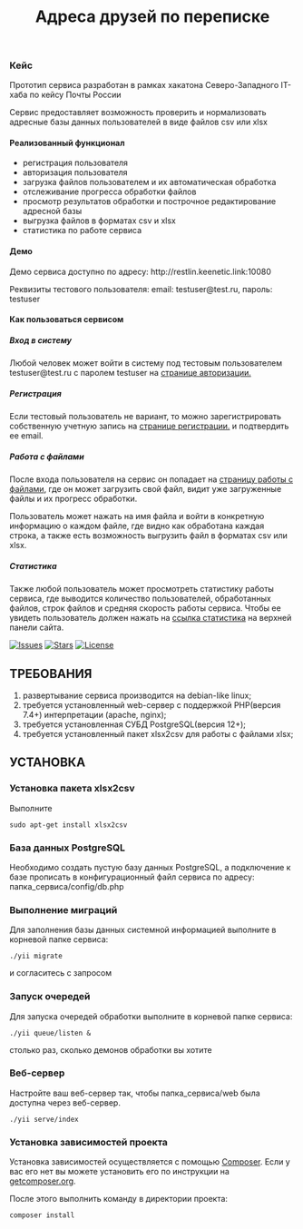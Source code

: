 <p align="center">
    <h1 align="center">Адреса друзей по переписке</h1>
    <br>
</p>

<h3>Кейс</h3>
<p>Прототип сервиса разработан в рамках хакатона Северо-Западного IT-хаба по кейсу Почты России</p>
<p>Сервис предоставляет возможность проверить и нормализовать адресные базы данных пользователей в виде файлов csv или xlsx</p>

<h4>Реализованный функционал</h4>
<ul>
    <li>регистрация пользователя</li>
    <li>авторизация пользователя</li>
    <li>загрузка файлов пользователем и их автоматическая обработка</li>
    <li>отслеживание прогресса обработки файлов</li>
    <li>просмотр результатов обработки и построчное редактирование адресной базы</li>
    <li>выгрузка файлов в форматах csv и xlsx</li>
    <li>статистика по работе сервиса</li>
</ul>
<h4>Демо</h4>
<p>Демо сервиса доступно по адресу: http://restlin.keenetic.link:10080 </p>
<p>Реквизиты тестового пользователя: email: testuser@test.ru, пароль: testuser</p>

<h4>Как пользоваться сервисом</h4>

<h5>Вход в систему</h5>
<p>Любой человек может войти в систему под тестовым пользователем testuser@test.ru с паролем testuser на <a href="http://restlin.keenetic.link:10080/index.php?r=site%2Flogin">странице авторизации.</a></p>

<h5>Регистрация</h5>
<p>Если тестовый пользователь не вариант, то можно зарегистрировать собственную учетную запись на <a href="http://restlin.keenetic.link:10080/index.php?r=site%2Fregistration">странице регистрации.</a> и подтвердить ее email.</p>

<h5>Работа с файлами</h5>
<p>После входа пользователя на сервис он попадает на <a href="http://restlin.keenetic.link:10080/index.php?r=file%2Findex">страницу работы с файлами</a>, где он может загрузить свой файл, видит уже загруженные файлы и их прогресс обработки.</p>
<p>Пользователь может нажать на имя файла и войти в конкретную информацию о каждом файле, где видно как обработана каждая строка, а также есть возможность выгрузить файл в форматах csv или xlsx.</p>

<h5>Статистика</h5>
<p>Также любой пользователь может просмотреть статистику работы сервиса, где выводится количество пользователей, обработанных файлов, строк файлов и средняя скорость работы сервиса. Чтобы ее увидеть пользователь должен нажать на <a href="http://restlin.keenetic.link:10080/index.php?r=site%2Fstats">ссылка статистика</a> на верхней панели сайта.</p>

[![Issues](https://img.shields.io/github/issues/Restlin/russian_mail_address_parser)](https://github.com/Restlin/russian_mail_address_parser/issues)
[![Stars](https://img.shields.io/github/stars/Restlin/russian_mail_address_parser)](https://github.com/Restlin/russian_mail_address_parser/stargazers)
[![License](https://img.shields.io/github/license/Restlin/russian_mail_address_parser)](https://github.com/Restlin/russian_mail_address_parser/blob/master/LICENSE.md)



ТРЕБОВАНИЯ
------------
1) развертывание сервиса производится на debian-like linux;
2) требуется установленный web-сервер с поддержкой PHP(версия 7.4+) интерпретации (apache, nginx);
3) требуется установленная СУБД PostgreSQL(версия 12+);
4) требуется установленный пакет xlsx2csv для работы с файлами xlsx;


УСТАНОВКА
------------
### Установка пакета xlsx2csv

Выполните 
~~~
sudo apt-get install xlsx2csv
~~~
### База данных PostgreSQL

Необходимо создать пустую базу данных PostgreSQL, а подключение к базе прописать в конфигурационный файл сервиса по адресу: папка_сервиса/config/db.php
### Выполнение миграций

Для заполнения базы данных системной информацией выполните в корневой папке сервиса: 
~~~
./yii migrate 
~~~
и согласитесь с запросом
### Запуск очередей

Для запуска очередей обработки выполните в корневой папке сервиса: 
~~~
./yii queue/listen & 
~~~

столько раз, сколько демонов обработки вы хотите
### Веб-сервер

Настройте ваш веб-сервер так, чтобы папка_сервиса/web была доступна через веб-сервер.

~~~
./yii serve/index
~~~

### Установка зависимостей проекта

Установка зависимостей осуществляется с помощью [Composer](http://getcomposer.org/). Если у вас его нет вы можете установить его по инструкции
на [getcomposer.org](http://getcomposer.org/doc/00-intro.md#installation-nix).

После этого выполнить команду в директории проекта:

~~~
composer install
~~~
